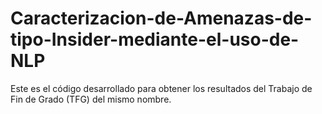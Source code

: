 # Caracterizacion-de-Amenazas-de-tipo-Insider-mediante-el-uso-de-NLP
Este es el código desarrollado para obtener los resultados del Trabajo de Fin de Grado (TFG) del mismo nombre. 
